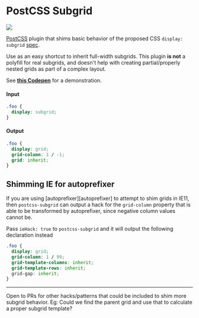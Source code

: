 # PostCSS Subgrid

[![][ci-img]][ci]

[PostCSS] plugin that shims basic behavior of the proposed CSS `display: subgrid` [spec].

Use as an easy shortcut to inherit full-width subgrids. This plugin **is not** a polyfill for real subgrids, and doesn't help with creating partial/properly nested grids as part of a complex layout.

See **[this Codepen][codepen]** for a demonstration.

#### Input

```css
.foo {
  display: subgrid;
}
```

#### Output

```css
.foo {
  display: grid;
  grid-column: 1 / -1;
  grid: inherit;
}
```

## Shimming IE for autoprefixer

If you are using [autoprefixer][autoprefixer] to attempt to shim grids in IE11, then `postcss-subgrid` can output a hack for the `grid-column` property that is able to be transformed by autoprefixer, since negative column values cannot be.

Pass `ieHack: true` to `postcss-subgrid` and it will output the following declaration instead

```css
.foo {
  display: grid;
  grid-column: 1 / 99;
  grid-template-columns: inherit;
  grid-template-rows: inherit;
  grid-gap: inherit;
}
```

---

Open to PRs for other hacks/patterns that could be included to shim more subgrid behavior. Eg: Could we find the parent grid and use that to calculate a proper subgrid template?

[spec]: https://www.w3.org/TR/css-grid-2/#subgrids
[postcss]: https://github.com/postcss/postcss
[codepen]: https://codepen.io/seaneking/pen/MVePPv
[ci-img]: https://travis-ci.org/seaneking/postcss-subgrid.svg
[ci]: https://travis-ci.org/seaneking/postcss-subgrid
[autoprefxer]: https://github.com/postcss/autoprefixer

